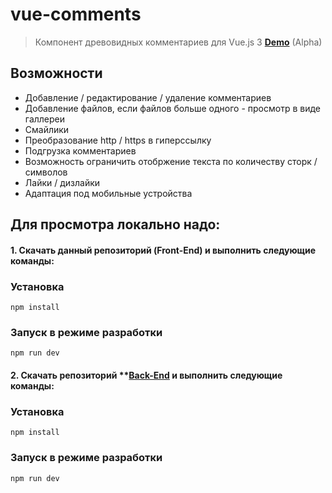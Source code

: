 # vue-comments

> Компонент древовидных комментариев для Vue.js 3  **[Demo](https://vue-comments.herokuapp.com/)** (Alpha)

## Возможности
- Добавление / редактирование / удаление комментариев 
- Добавление файлов, если файлов больше одного - просмотр в виде галлереи
- Смайлики
- Преобразование http / https в гиперссылку
- Подгрузка комментариев
- Возможность ограничить отобржение текста по количеству сторк / символов
- Лайки / дизлайки
- Адаптация под мобильные устройства

## Для просмотра локально надо:

#### 1. Скачать данный репозиторий (Front-End) и выполнить следующие команды:

### Установка

```
npm install
```

### Запуск в режиме разработки
```
npm run dev
```

#### 2. Скачать репозиторий **[Back-End](https://github.com/EvgeniySaschenko/comments-api-server) и выполнить следующие команды:

### Установка

```
npm install
```

### Запуск в режиме разработки
```
npm run dev
```